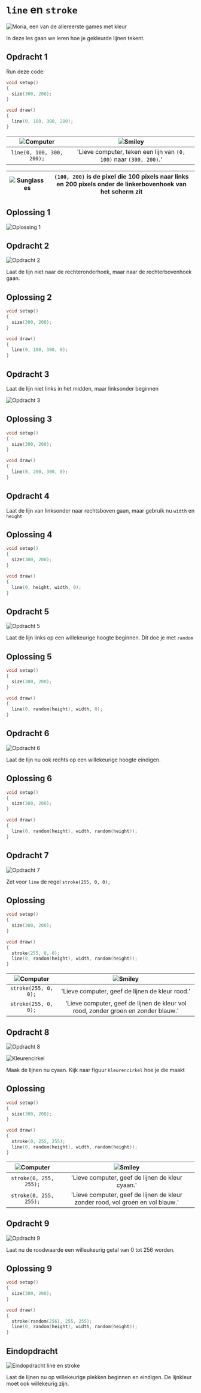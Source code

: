 # `line` en `stroke`

![Moria, een van de allereerste games met kleur](LineStrokeMoria.png)

In deze les gaan we leren hoe je gekleurde lijnen tekent.

## Opdracht 1

Run deze code:

```c++
void setup()
{
  size(300, 200);
}

void draw()
{
  line(0, 100, 300, 200);
}
```

![Computer](EmojiComputer.png) | ![Smiley](EmojiSmiley.png)
:----------------:|:----------------------------------------: 
`line(0, 100, 300, 200);`|'Lieve computer, teken een lijn van `(0, 100)` naar `(300, 200)`.'

![Sunglasses](EmojiSunglasses.png) | `(100, 200)` is de pixel die 100 pixels naar links en 200 pixels onder de linkerbovenhoek van het scherm zit 
:-------------:|:----------------------------------------: 

## Oplossing 1

![Oplossing 1](LineStroke1.png)

## Opdracht 2

![Opdracht 2](LineStroke2.png)

Laat de lijn niet naar de rechteronderhoek, maar naar de rechterbovenhoek gaan.

## Oplossing 2

```c++
void setup()
{
  size(300, 200);
}

void draw()
{
  line(0, 100, 300, 0);
}
```

## Opdracht 3

Laat de lijn niet links in het midden, maar linksonder beginnen

![Opdracht 3](LineStroke3.png)

## Oplossing 3

```c++
void setup()
{
  size(300, 200);
}

void draw()
{
  line(0, 200, 300, 0);
}
```

## Opdracht 4

Laat de lijn van linksonder naar rechtsboven gaan, maar gebruik nu `width` en `height`

## Oplossing 4

```c++
void setup()
{
  size(300, 200);
}

void draw()
{
  line(0, height, width, 0);
}
```

## Opdracht 5

![Opdracht 5](LineStroke5.png)

Laat de lijn links op een willekeurige hoogte beginnen. Dit doe je met `random`

## Oplossing 5

```c++
void setup()
{
  size(300, 200);
}

void draw()
{
  line(0, random(height), width, 0);
}
```

## Opdracht 6

![Opdracht 6](LineStroke6.png)

Laat de lijn nu ook rechts op een willekeurige hoogte eindigen.

## Oplossing 6

```c++
void setup()
{
  size(300, 200);
}

void draw()
{
  line(0, random(height), width, random(height));
}
```

## Opdracht 7

![Opdracht 7](LineStroke7.png)

Zet voor `line` de regel `stroke(255, 0, 0);`

## Oplossing

```c++
void setup()
{
  size(300, 200);
}

void draw()
{
  stroke(255, 0, 0);
  line(0, random(height), width, random(height));
}
```

![Computer](EmojiComputer.png) | ![Smiley](EmojiSmiley.png)
:----------------:|:----------------------------------------: 
`stroke(255, 0, 0);`|'Lieve computer, geef de lijnen de kleur rood.'
`stroke(255, 0, 0);`|'Lieve computer, geef de lijnen de kleur vol rood, zonder groen en zonder blauw.'

## Opdracht 8

![Opdracht 8](LineStroke8.png)

![Kleurencirkel](AdditiveColor3.png)

Maak de lijnen nu cyaan. Kijk naar figuur `Kleurencirkel` hoe je die maakt

## Oplossing

```c++
void setup()
{
  size(300, 200);
}

void draw()
{
  stroke(0, 255, 255);
  line(0, random(height), width, random(height));
}
```

![Computer](EmojiComputer.png) | ![Smiley](EmojiSmiley.png)
:----------------:|:----------------------------------------: 
`stroke(0, 255, 255);`|'Lieve computer, geef de lijnen de kleur cyaan.'
`stroke(0, 255, 255);`|'Lieve computer, geef de lijnen de kleur zonder rood, vol groen en vol blauw.'


## Opdracht 9

![Opdracht 9](LineStroke9.png)

Laat nu de roodwaarde een willeukeurig getal van 0 tot 256 worden.


## Oplossing 9

```c++
void setup()
{
  size(300, 200);
}

void draw()
{
  stroke(random(256), 255, 255);
  line(0, random(height), width, random(height));
}
```

## Eindopdracht

![Eindopdracht `line` en `stroke`](LineStrokeEindopdracht.png)

Laat de lijnen nu op willekeurige plekken beginnen en eindigen. De lijnkleur moet
ook willekeurig zijn.
